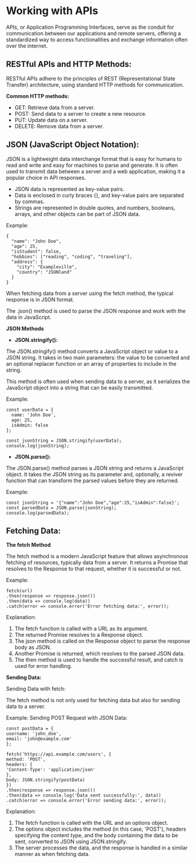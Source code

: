 # Working with APIs

APIs, or Application Programming Interfaces, serve as the conduit for communication between our applications and remote servers, offering a standardized way to access functionalities and exchange information often over the internet.

## RESTful APIs and HTTP Methods:

RESTful APIs adhere to the principles of REST (Representational State Transfer) architecture, using standard HTTP methods for communication.

**Common HTTP methods:**

- GET: Retrieve data from a server.
- POST: Send data to a server to create a new resource.
- PUT: Update data on a server.
- DELETE: Remove data from a server.

## JSON (JavaScript Object Notation):

JSON is a lightweight data interchange format that is easy for humans to read and write and easy for machines to parse and generate. It is often used to transmit data between a server and a web application, making it a popular choice in API responses.

- JSON data is represented as key-value pairs.
- Data is enclosed in curly braces {}, and key-value pairs are separated by commas.
- Strings are represented in double quotes, and numbers, booleans, arrays, and other objects can be part of JSON data.

Example:

```
{
  "name": "John Doe",
  "age": 25,
  "isStudent": false,
  "hobbies": ["reading", "coding", "traveling"],
  "address": {
    "city": "Exampleville",
    "country": "JSONland"
  }
}
```

When fetching data from a server using the fetch method, the typical response is in JSON format.

The .json() method is used to parse the JSON response and work with the data in JavaScript.

**JSON Methods**

- **JSON.stringify():**

The JSON.stringify() method converts a JavaScript object or value to a JSON string. It takes in two main parameters: the value to be converted and an optional replacer function or an array of properties to include in the string.

This method is often used when sending data to a server, as it serializes the JavaScript object into a string that can be easily transmitted.

Example:

```
const userData = {
  name: 'John Doe',
  age: 25,
  isAdmin: false
};

const jsonString = JSON.stringify(userData);
console.log(jsonString);
```

- **JSON.parse():**

The JSON.parse() method parses a JSON string and returns a JavaScript object. It takes the JSON string as its parameter and, optionally, a reviver function that can transform the parsed values before they are returned.

Example:

```
const jsonString = '{"name":"John Doe","age":25,"isAdmin":false}';
const parsedData = JSON.parse(jsonString);
console.log(parsedData);
```

## Fetching Data:

**The fetch Method**

The fetch method is a modern JavaScript feature that allows asynchronous fetching of resources, typically data from a server.
It returns a Promise that resolves to the Response to that request, whether it is successful or not.

Example:

```
fetch(url)
.then(response => response.json())
.then(data => console.log(data))
.catch(error => console.error('Error fetching data:', error));
```

Explanation:

1. The fetch function is called with a URL as its argument.
2. The returned Promise resolves to a Response object.
3. The json method is called on the Response object to parse the response body as JSON.
4. Another Promise is returned, which resolves to the parsed JSON data.
5. The then method is used to handle the successful result, and catch is used for error handling.

**Sending Data:**

Sending Data with fetch:

The fetch method is not only used for fetching data but also for sending data to a server.

Example: Sending POST Request with JSON Data:

```
const postData = {
username: 'john_doe',
email: 'john@example.com'
};

fetch('https://api.example.com/users', {
method: 'POST',
headers: {
'Content-Type': 'application/json'
},
body: JSON.stringify(postData)
})
.then(response => response.json())
.then(data => console.log('Data sent successfully:', data))
.catch(error => console.error('Error sending data:', error));
```

Explanation:

1. The fetch function is called with the URL and an options object.
2. The options object includes the method (in this case, 'POST'), headers specifying the content type, and the body containing the data to be sent, converted to JSON using JSON.stringify.
3. The server processes the data, and the response is handled in a similar manner as when fetching data.
